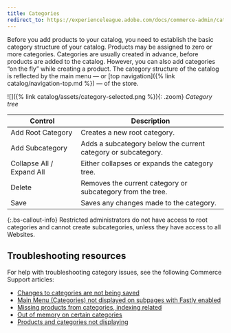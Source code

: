 ```yaml
---
title: Categories
redirect_to: https://experienceleague.adobe.com/docs/commerce-admin/catalog/categories/categories.html
---
```


Before you add products to your catalog, you need to establish the basic category structure of your catalog. Products may be assigned to zero or more categories. Categories are usually created in advance, before products are added to the catalog. However, you can also add categories “on the fly” while creating a product. The category structure of the catalog is reflected by the main menu — or [top navigation]({% link catalog/navigation-top.md %}) — of the store.

![]({% link catalog/assets/category-selected.png %}){: .zoom}
_Category tree_

|Control|Description|
|--- |--- |
|<span class="btn">Add Root Category</span> |Creates a new root category.|
|<span class="btn">Add Subcategory</span> |Adds a subcategory below the current category or subcategory.|
|Collapse All / Expand All |Either collapses or expands the category tree.|
|<span class="btn">Delete</span> |Removes the current category or subcategory from the tree.|
|<span class="btn">Save</span> |Saves any changes made to the category.|

{:.bs-callout-info}
Restricted administrators do not have access to root categories and cannot create subcategories, unless they have access to all Websites.

## Troubleshooting resources

For help with troubleshooting category issues, see the following Commerce Support articles:

- [Changes to categories are not being saved](https://support.magento.com/hc/en-us/articles/115004383453)
- [Main Menu (Categories) not displayed on subpages with Fastly enabled](https://support.magento.com/hc/en-us/articles/115003567594)
- [Missing products from categories, indexing related](https://support.magento.com/hc/en-us/articles/360050636011)
- [Out of memory on certain categories](https://support.magento.com/hc/en-us/articles/360059068611)
- [Products and categories not displaying](https://support.magento.com/hc/en-us/articles/360058224711)
